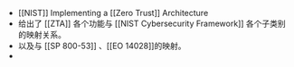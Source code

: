 - [[NIST]] Implementing a [[Zero Trust]] Architecture
- 给出了 [[ZTA]] 各个功能与 [[NIST Cybersecurity Framework]] 各个子类别的映射关系。
- 以及与 [[SP 800-53]] 、[[EO 14028]]的映射。
-